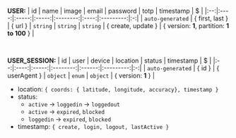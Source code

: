 **USER:**
| id | name | image | email | password | totp | timestamp | $ |
|:--:|:----:|:-----:|:-----:|:--------:|:----:|:---------:|:-:|
| `auto-generated` | { first, last } | { url } | `string` | `string` | `string` | { create, update } | { version: **1**, partition: **1 to 100** } |

<br/>

**USER_SESSION:**
| id | user | device | location | status | timestamp | $ |
|:--:|:----:|:-----:|:--------:|:------:|:---------:|:-:|
| `auto-generated` | { id } | { userAgent } | `object` | `enum` | `object` | { version: **1** } |

- location: `{ coords: { latitude, longitude, accuracy}, timestamp }`
- status:
  - `active` → `loggedin` → `loggedout`
  - `active` → `expired`, `blocked`
  - `loggedin` → `expired`, `blocked`
- timestamp: `{ create, login, logout, lastActive }`
